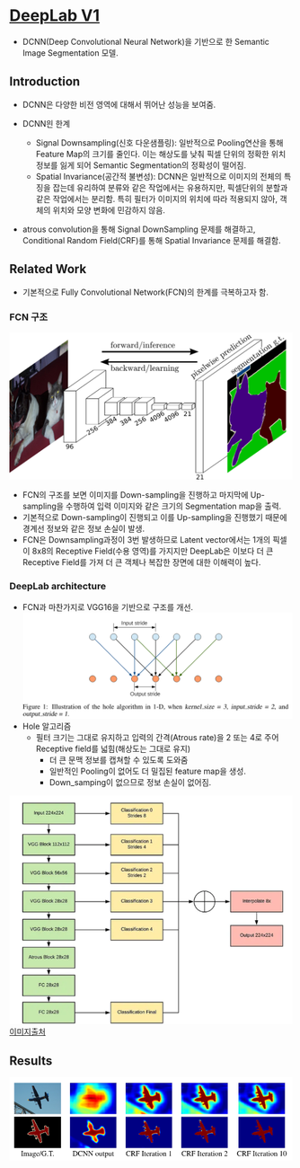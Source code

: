 # [DeepLab V1](https://arxiv.org/pdf/1412.7062)
* DCNN(Deep Convolutional Neural Network)을 기반으로 한 Semantic Image Segmentation 모델.

## Introduction
* DCNN은 다양한 비전 영역에 대해서 뛰어난 성능을 보여줌.
* DCNN읜 한계
  * Signal Downsampling(신호 다운샘플링): 일반적으로 Pooling연산을 통해 Feature Map의 크기를 줄인다. 이는 해상도를 낮춰 픽셀 단위의 정확한 위치 정보를 잃게 되어 Semantic Segmentation의 정확성이 떨어짐.
  * Spatial Invariance(공간적 불변성): DCNN은 일반적으로 이미지의 전체의 특징을 잡는데 유리하여 분류와 같은 작업에서는 유용하지만, 픽셀단위의 분할과 같은 작업에서는 분리함. 특히 필터가 이미지의 위치에 따라 적용되지 않아, 객체의 위치와 모양 변화에 민감하지 않음.

* atrous convolution을 통해 Signal DownSampling 문제를 해결하고, Conditional Random Field(CRF)를 통해 Spatial Invariance 문제를 해결함.

## Related Work
* 기본적으로 Fully Convolutional Network(FCN)의 한계를 극복하고자 함.

### FCN 구조    
![alt text](imgs/FCN_archi.png)
  * FCN의 구조를 보면 이미지를 Down-sampling을 진행하고 마지막에 Up-sampling을 수행하여 입력 이미지와 같은 크기의 Segmentation map을 출력.
  * 기본적으로 Down-sampling이 진행되고 이를 Up-sampling을 진행했기 때문에 경계선 정보와 같은 정보 손실이 발생.
  * FCN은 Downsampling과정이 3번 발생하므로 Latent vector에서는 1개의 픽셀이 8x8의 Receptive Field(수용 영역)를 가지지만 DeepLab은 이보다 더 큰 Receptive Field를 가져 더 큰 객체나 복잡한 장면에 대한 이해력이 높다.

### DeepLab architecture 
* FCN과 마찬가지로 VGG16을 기반으로 구조를 개선.  
![alt text](imgs/Hole_algorithm.png)
* Hole 알고리즘
  * 필터 크기는 그대로 유지하고 입력의 간격(Atrous rate)을 2 또는 4로 주어 Receptive field를 넓힘(해상도는 그대로 유지)
    * 더 큰 문맥 정보를 캡쳐할 수 있도록 도와줌
    * 일반적인 Pooling이 없어도 더 밀집된 feature map을 생성.
    * Down_samping이 없으므로 정보 손실이 없어짐.

![alt text](imgs/deeplab_archi.png)    
[이미지출처](https://towardsdatascience.com/witnessing-the-progression-in-semantic-segmentation-deeplab-series-from-v1-to-v3-4f1dd0899e6e)

## Results
![alt text](imgs/result1.png)